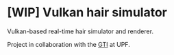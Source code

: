 # [WIP] Vulkan hair simulator
  
Vulkan-based real-time hair simulator and renderer.  

Project in collaboration with the [GTI](https://www.upf.edu/web/gti) at UPF.
